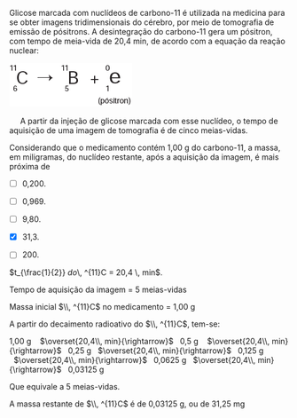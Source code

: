 

Glicose marcada com nuclídeos de carbono-11 é utilizada na medicina para se obter imagens tridimensionais do cérebro, por meio de tomografia de emissão de pósitrons. A desintegração do carbono-11 gera um pósitron, com tempo de meia-vida de 20,4 min, de acordo com a equação da reação nuclear:

![](4963d03f-e866-27b6-3cbc-038af6afb44b.png)

     A partir da injeção de glicose marcada com esse nuclídeo, o tempo de aquisição de uma imagem de tomografia é de cinco meias-vidas.

Considerando que o medicamento contém 1,00 g do carbono-11, a massa, em miligramas, do nuclídeo restante, após a aquisição da imagem, é mais próxima de



- [ ] 0,200.
- [ ] 0,969.
- [ ] 9,80.
- [x] 31,3.
- [ ] 200\.


$t\_{\frac{1}{2}} $ do $\\, ^{11}C = 20,4 \\, min$.

Tempo de aquisição da imagem = 5 meias-vidas

Massa inicial $\\, ^{11}C$ no medicamento = 1,00 g

A partir do decaimento radioativo do $\\, ^{11}C$, tem-se:

1,00 g    $\overset{20,4\\, min}{\rightarrow}$   0,5 g    $\overset{20,4\\, min}{\rightarrow}$   0,25 g   $\overset{20,4\\, min}{\rightarrow}$   0,125 g   $\overset{20,4\\, min}{\rightarrow}$   0,0625 g   $\overset{20,4\\, min}{\rightarrow}$   0,03125 g

Que equivale a 5 meias-vidas.

A massa restante de $\\, ^{11}C$ é de 0,03125 g, ou de 31,25 mg
